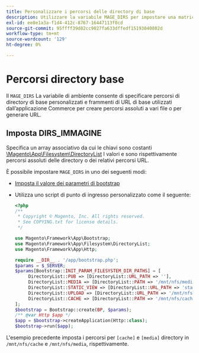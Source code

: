 ```yaml
---
title: Personalizzare i percorsi delle directory di base
description: Utilizzare la variabile MAGE_DIRS per impostare una matrice di percorsi assoluti.
exl-id: ee8e1a3a-f1d4-412c-8767-16447113f0cd
source-git-commit: 95ffff39d82cc9027fa633dffedf15193040802d
workflow-type: tm+mt
source-wordcount: '129'
ht-degree: 0%

---
```


# Percorsi directory base

Il `MAGE_DIRS` La variabile di ambiente consente di specificare percorsi di directory di base personalizzati e frammenti di URL di base utilizzati dall’applicazione Commerce per creare percorsi assoluti a vari file o per generare URL.

## Imposta DIRS_IMMAGINE

Specifica un array associativo da cui le chiavi sono costanti [\\Magento\\App\\Filesystem\\DirectoryList][directory-list] I valori e sono rispettivamente percorsi assoluti delle directory o dei relativi percorsi URL.

È possibile impostare `MAGE_DIRS` in uno dei seguenti modi:

- [Imposta il valore dei parametri di bootstrap](../bootstrap/set-parameters.md)
- Utilizza uno script di punto di ingresso personalizzato come il seguente:

   ```php
   <?php
   /**
    * Copyright © Magento, Inc. All rights reserved.
    * See COPYING.txt for license details.
    */
   
   use Magento\Framework\App\Bootstrap;
   use Magento\Framework\App\Filesystem\DirectoryList;
   use Magento\Framework\App\Http;
   
   require __DIR__ . '/app/bootstrap.php';
   $params = $_SERVER;
   $params[Bootstrap::INIT_PARAM_FILESYSTEM_DIR_PATHS] = [
        DirectoryList::PUB => [DirectoryList::URL_PATH => ''],
        DirectoryList::MEDIA => [DirectoryList::PATH => '/mnt/nfs/media', DirectoryList::URL_PATH => ''],
        DirectoryList::STATIC_VIEW => [DirectoryList::URL_PATH => 'static'],
        DirectoryList::UPLOAD => [DirectoryList::URL_PATH => '/mnt/nfs/media/upload'],
        DirectoryList::CACHE => [DirectoryList::PATH => '/mnt/nfs/cache'],
   ];
   $bootstrap = Bootstrap::create(BP, $params);
   /** @var Http $app */
   $app = $bootstrap->createApplication(Http::class);
   $bootstrap->run($app);
   ```

L&#39;esempio precedente imposta i percorsi per `[cache]` e `[media]` directory in `/mnt/nfs/cache` e `/mnt/nfs/media`, rispettivamente.

<!-- link definitions -->

[directory-list]: https://github.com/magento/magento2/blob/2.4/lib/internal/Magento/Framework/App/Filesystem/DirectoryList.php
